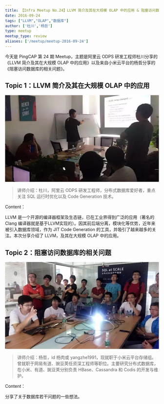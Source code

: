 ```yaml
---
title: 【Infra Meetup No.24】LLVM 简介及其在大规模 OLAP 中的应用 & 阻塞访问数据库的相关问题
date: 2016-09-24
tags: ["LLVM","OLAP","数据库"]
author: ['杜川','杨哲']
type: meetup
meetup_type: review
aliases: ['/meetup/meetup-2016-09-24']
---
```


今天是 PingCAP 第 24 期 Meetup，主题是阿里云 ODPS 研发工程师杜川分享的《LLVM 简介及其在大规模 OLAP 中的应用》以及来自小米云平台的杨哲分享的《阻塞访问数据库的相关问题》。

## Topic 1：LLVM 简介及其在大规模 OLAP 中的应用

![杜川 | 阿里云 ODPS 研发工程师](media/meetup-24-20160924/1.jpeg) 

>讲师介绍：杜川，阿里云 ODPS 研发工程师，分布式数据库爱好者，重点关注 SQL 运行时优化以及 Code Generation 技术。

Content：

LLVM 是一个开源的编译器框架及生态链，已在工业界得到广泛的应用（著名的 Clang 编译器就是基于LLVM实现的）。因其前后端分离，模块化等优势，近年来被引入数据库领域，作为 JIT Code Generation 的工具，并吸引了越来越多的关注。本次分享介绍了 LLVM，及其在大规模 OLAP 中的应用。

## Topic 2：阻塞访问数据库的相关问题

![杨哲 | 小米云平台存储组](media/meetup-24-20160924/2.jpeg)

>讲师介绍：杨哲，id 杨肉或 yangzhe1991，现就职于小米云平台存储组。曾就职于网易有道、豌豆荚任资深工程师等职位。主要研究分布式数据库，在小米、有道、豌豆荚分别负责 HBase、Cassandra 和 Codis 的开发与维护。

Content：

分享了关于数据库若干问题的一些想法。

